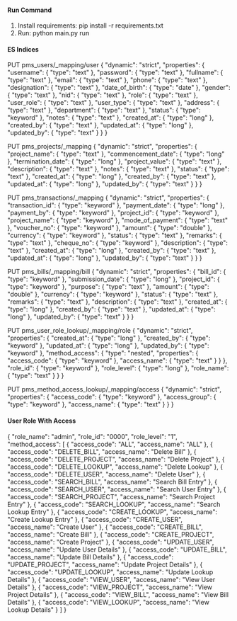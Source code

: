 #### Run Command
1. Install requirements: pip install -r requirements.txt
2. Run: python main.py run


#### ES Indices

PUT pms_users/_mapping/user
{
  "dynamic": "strict",
  "properties": {
    "username": {
        "type": "text"
    },
    "password": {
        "type": "text"
    },
    "fullname": {
        "type": "text"
    },
    "email": {
        "type": "text"
    },
    "phone": {
        "type": "text"
    },
    "designation": {
        "type": "text"
    },
    "date_of_birth": {
        "type": "date"
    },
    "gender": {
        "type": "text"
    },
    "nid": {
        "type": "text"
    },
    "role": {
        "type": "text"
    },
    "user_role": {
        "type": "text"
    },
    "user_type": {
        "type": "text"
    },
    "address": {
        "type": "text"
    },
    "department": {
        "type": "text"
    },
    "status": {
        "type": "keyword"
    },
    "notes": {
        "type": "text"
    },
    "created_at": {
        "type": "long"
    },
    "created_by": {
        "type": "text"
    },
    "updated_at": {
        "type": "long"
    },
    "updated_by": {
        "type": "text"
    }
  }
}


PUT pms_projects/_mapping
{
  "dynamic": "strict",
  "properties": {
    "project_name": {
        "type": "text"
    },
    "commencement_date": {
        "type": "long"
    },
    "termination_date": {
        "type": "long"
    },
    "project_value": {
        "type": "text"
    },
    "description": {
        "type": "text"
    },
    "notes": {
        "type": "text"
    },
    "status": {
        "type": "text"
    },
    "created_at": {
        "type": "long"
    },
    "created_by": {
        "type": "text"
    },
    "updated_at": {
        "type": "long"
    },
    "updated_by": {
        "type": "text"
    }
  }
}


PUT pms_transactions/_mapping
{
  "dynamic": "strict",
  "properties": {
    "transaction_id": {
        "type": "keyword"
    },
    "payment_date": {
        "type": "long"
    },
    "payment_by": {
        "type": "keyword"
    },
    "project_id": {
        "type": "keyword"
    },
    "project_name": {
        "type": "keyword"
    },
    "mode_of_payment": {
        "type": "text"
    },
    "voucher_no": {
        "type": "keyword"
    },
    "amount": {
        "type": "double"
    },
    "currency": {
        "type": "keyword"
    },
    "status": {
        "type": "text"
    },
    "remarks": {
        "type": "text"
    },
    "cheque_no": {
        "type": "keyword"
    },
    "description": {
        "type": "text"
    },
    "created_at": {
        "type": "long"
    },
    "created_by": {
        "type": "text"
    },
    "updated_at": {
        "type": "long"
    },
    "updated_by": {
        "type": "text"
    }
  }
}


PUT pms_bills/_mapping/bill
{
  "dynamic": "strict",
  "properties": {
    "bill_id": {
        "type": "keyword"
    },
    "submission_date": {
        "type": "long"
    },
    "project_id": {
        "type": "keyword"
    },
    "purpose": {
        "type": "text"
    },
    "amount": {
        "type": "double"
    },
    "currency": {
        "type": "keyword"
    },
    "status": {
        "type": "text"
    },
    "remarks": {
        "type": "text"
    },
    "description": {
        "type": "text"
    },
    "created_at": {
        "type": "long"
    },
    "created_by": {
        "type": "text"
    },
    "updated_at": {
        "type": "long"
    },
    "updated_by": {
        "type": "text"
    }
  }
}

PUT pms_user_role_lookup/_mapping/role
{
  "dynamic": "strict",
  "properties": {
    "created_at": {
      "type": "long"
    },
    "created_by": {
      "type": "keyword"
    },
    "updated_at": {
      "type": "long"
    },
    "updated_by": {
      "type": "keyword"
    },
    "method_access": {
      "type": "nested",
      "properties": {
        "access_code": {
          "type": "keyword"
        },
        "access_name": {
          "type": "text"
        }
      }
    },
    "role_id": {
      "type": "keyword"
    },
    "role_level": {
      "type": "long"
    },
    "role_name": {
      "type": "text"
    }
  }
}


PUT pms_method_access_lookup/_mapping/access
{
  "dynamic": "strict",
  "properties": {
    "access_code": {
      "type": "keyword"
    },
    "access_group": {
      "type": "keyword"
    },
    "access_name": {
      "type": "text"
    }
  }
}


#### User Role With Access

{
  "role_name": "admin",
  "role_id": "0000",
  "role_level": "1",
  "method_access": [
    {
      "access_code": "ALL",
      "access_name": "ALL"
    },
    {
      "access_code": "DELETE_BILL",
      "access_name": "Delete Bill"
    },
    {
      "access_code": "DELETE_PROJECT",
      "access_name": "Delete Project"
    },
    {
      "access_code": "DELETE_LOOKUP",
      "access_name": "Delete Lookup"
    },
    {
      "access_code": "DELETE_USER",
      "access_name": "Delete User"
    },
    {
      "access_code": "SEARCH_BILL",
      "access_name": "Search Bill Entry"
    },
    {
      "access_code": "SEARCH_USER",
      "access_name": "Search User Entry"
    },
    {
      "access_code": "SEARCH_PROJECT",
      "access_name": "Search Project Entry"
    },
    {
      "access_code": "SEARCH_LOOKUP",
      "access_name": "Search Lookup Entry"
    },
    {
      "access_code": "CREATE_LOOKUP",
      "access_name": "Create Lookup Entry"
    },
    {
      "access_code": "CREATE_USER",
      "access_name": "Create User"
    },
    {
      "access_code": "CREATE_BILL",
      "access_name": "Create Bill"
    },
    {
      "access_code": "CREATE_PROJECT",
      "access_name": "Create Project"
    },
    {
      "access_code": "UPDATE_USER",
      "access_name": "Update User Details"
    },
    {
      "access_code": "UPDATE_BILL",
      "access_name": "Update Bill Details"
    },
    {
      "access_code": "UPDATE_PROJECT",
      "access_name": "Update Project Details"
    },
    {
      "access_code": "UPDATE_LOOKUP",
      "access_name": "Update Lookup Details"
    },
    {
      "access_code": "VIEW_USER",
      "access_name": "View User Details"
    },
    {
      "access_code": "VIEW_PROJECT",
      "access_name": "View Project Details"
    },
    {
      "access_code": "VIEW_BILL",
      "access_name": "View Bill Details"
    },
    {
      "access_code": "VIEW_LOOKUP",
      "access_name": "View Lookup Details"
    }
  ]
}